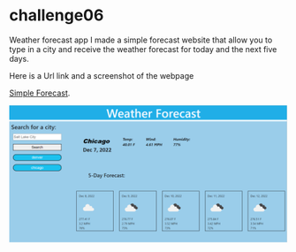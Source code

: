 # challenge06
Weather forecast app
I made a simple forecast website that allow you to type in a city and receive the weather forecast for today and the next five days.

Here is a Url link and a screenshot of the webpage 


[Simple Forecast](https://brennancoats.github.io./).

![A screenshot of the project](./assets/images/challenge6screenshot.png)